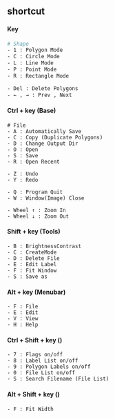 ## shortcut

#### Key
```bash
# Shape
- 1 : Polygon Mode
- C : Circle Mode
- L : Line Mode
- P : Point Mode
- R : Rectangle Mode

- Del : Delete Polygons
- ← , → : Prev , Next
```

#### Ctrl + key (Base)
```
# File
- A : Automatically Save
- C : Copy (Duplicate Polygons)
- D : Change Output Dir
- O : Open
- S : Save
- R : Open Recent

- Z : Undo
- Y : Redo

- Q : Program Quit
- W : Window(Image) Close

- Wheel ↑ : Zoom In
- Wheel ↓ : Zoom Out
```

#### Shift + key (Tools)
```
- B : BrightnessContrast
- C : CreateMode
- D : Delete File
- E : Edit Label
- F : Fit Window
- S : Save as
```

#### Alt + key (Menubar)
```
- F : File
- E : Edit
- V : View
- H : Help
```

#### Ctrl + Shift + key ()
```
- 7 : Flags on/off
- 8 : Label List on/off
- 9 : Polygon Labels on/off
- 0 : File List on/off
- S : Search Filename (File List)
```

#### Alt + Shift + key ()
```
- F : Fit Width
```
